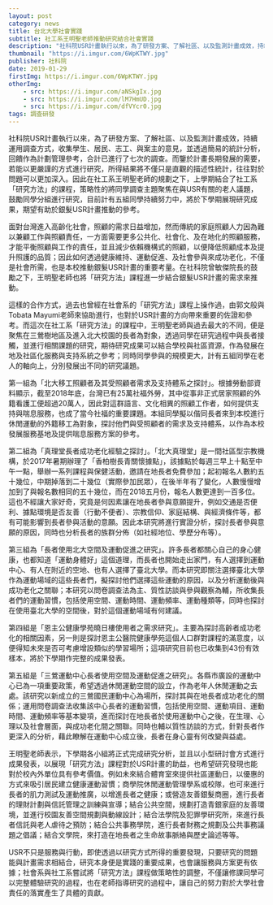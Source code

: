 ```yaml
---
layout: post
category: news
title: 台北大學社會實踐
subtitle: 社工系王明聖老師推動研究結合社會實踐
description: "社科院USR計畫執行以來，為了研發方案、了解社區、以及監測計畫成效，持續運用調查方式，收集學生、居民、志工、與案主的意見，並透過簡易的統計分析，回饋作為計劃管理參考，合計已進行了七次的調查。而鑒於計畫長期發展的需要，若能以更嚴謹的方式進行研究，所得結果將不僅只是直觀的描述性統計，往往對於問題可以更加深入。因此在社工系王明聖老師的規劃之下，上學期結合了社工系「研究方法」的課程，策略性的將同學調查主題聚焦在與USR有關的老人議題，鼓勵同學分組進行研究，目前計有五組同學持續努力中，將於下學期展現研究成果，期望有助於銀髮USR計畫推動的參考。..."
thumbnail: "https://i.imgur.com/6WpKTWY.jpg"
publisher: 社科院
date: 2019-01-29
firstImg: https://i.imgur.com/6WpKTWY.jpg
otherImg:
    - src: https://i.imgur.com/aNSkgIx.jpg
    - src: https://i.imgur.com/lM7HmUD.jpg
    - src: https://i.imgur.com/dfVYcr0.jpg
tags: 調查研發
---
```


社科院USR計畫執行以來，為了研發方案、了解社區、以及監測計畫成效，持續運用調查方式，收集學生、居民、志工、與案主的意見，並透過簡易的統計分析，回饋作為計劃管理參考，合計已進行了七次的調查。而鑒於計畫長期發展的需要，若能以更嚴謹的方式進行研究，所得結果將不僅只是直觀的描述性統計，往往對於問題可以更加深入。因此在社工系王明聖老師的規劃之下，上學期結合了社工系「研究方法」的課程，策略性的將同學調查主題聚焦在與USR有關的老人議題，鼓勵同學分組進行研究，目前計有五組同學持續努力中，將於下學期展現研究成果，期望有助於銀髮USR計畫推動的參考。

面對台灣進入高齡化社會，照顧的需求日益增加，然而傳統的家庭照顧人力因為難以兼顧工作與照顧責任，一方面需要更多公共化、社會化、及在地化的照顧服務，才能平衡照顧與工作的責任，並且減少依賴機構式的照顧，以便降低照顧成本及提升照護的品質；因此如何透過健康維持、運動促進、及社會參與來成功老化，不僅是社會所需，也是本校推動銀髮USR計畫的重要考量。在社科院曾敏傑院長的鼓勵之下，王明聖老師也將「研究方法」課程進一步結合銀髮USR計畫的需求來推動。

這樣的合作方式，過去也曾經在社會系的「研究方法」課程上操作過，由郭文般與Tobata Mayumi老師來協助進行，也對於USR計畫的方向帶來重要的佐證和參考。而這次在社工系「研究方法」的課程中，王明聖老師與過去最大的不同，便是聚焦在三鶯樹地區及進入北大校園的長者為對象，透過同學在研究過程中與長者接觸，並進行相關課題的研究，期待研究成果可以結合學校與社區資源，作為發展在地及社區化服務與支持系統之參考；同時同學參與的規模更大，計有五組同學在老人的軸向上，分別發展出不同的研究議題。

第一組為「北大移工照顧者及其受照顧者需求及支持體系之探討」。根據勞動部資料顯示，截至2018年底，台灣已有25萬社福外勞，其中從事非正式居家照顧的外籍看護工便超過20萬人，因此對這群語言、文化相異的照顧工作者，如何提供支持與喘息服務，也成了當今社福的重要課題。本組同學擬以偕同長者來到本校進行休閒運動的外籍移工為對象，探討他們與受照顧者的需求及支持體系，以作為本校發展服務基地及提供喘息服務方案的參考。

第二組為「真理堂長者成功老化經驗之探討」。「北大真理堂」是一間社區型宗教機構，於2017年暑期辦理了「香柏樹長青關懷據點」，該據點於每週三早上十點至中午一點，舉辦一系列課程與保健活動，邀請在地長者免費參加；起初報名人數約五十幾位，中期掉落到二十幾位（實際參加民眾），在後半年有了變化，人數慢慢增加到了與報名數相同的五十幾位，而在2018五月份，報名人數更達到一百多位。這也不經讓大家好奇，究竟是何因素讓在地長者參與意願提升，例如交通是否便利、據點環境是否友善（行動不便者）、宗教信仰、家庭結構、與經濟條件等，都有可能影響到長者參與活動的意願。因此本研究將進行實證分析，探討長者參與意願的原因，同時也分析長者的族群分佈（如社經地位、學歷分布等）。

第三組為「長者使用北大空間及運動促進之研究」。許多長者都關心自己的身心健康，也都知道「運動身體好」這個道理，而長者也開始走出家門，有人選擇到運動中心、有人在附近的空地、也有人選擇了臺北大學。而本研究即關注選擇臺北大學作為運動場域的這些長者們，擬探討他們選擇這些運動的原因，以及分析運動後與成功老化之關聯；本研究以問卷調查法為主、質性訪談與參與觀察為輔，所收集長者們的運動習慣，包括使用空間、運動時間、運動頻率、運動種類等，同時也探討在使用臺北大學的空間後，對於這個運動場域有何建議。

第四組是「恩主公健康學苑曉日樓使用者之需求研究」。主要為探討高齡者成功老化的相關因素，另一則是探討恩主公醫院健康學苑這個人口群對課程的滿意度，以便得知未來是否可考慮增設類似的學習場所；這項研究目前也已收集到43份有效樣本，將於下學期作完整的成果發表。

第五組是「三鶯運動中心長者使用空間及運動促進之研究」。各縣市廣設的運動中心已為一項重要政策，希望透過休閒運動空間的設立，作為老年人休閒運動之去處。該研究以新成立的三鶯國民運動中心為場所，探討其與在地長者成功老化的關係；運用問卷調查法收集該中心長者的運動習慣，包括使用空間、運動項目、運動時間、運動頻率等基本變項，進而探討在地長者於使用運動中心之後，在生理、心理以及社會層面，與成功老化間之關聯。同時也輔以質性訪談的方式，針對長者作更深入的分析，藉此瞭解在運動中心成立後，長者在身心靈有何改變與益處。

王明聖老師表示，下學期各小組將正式完成研究分析，並且以小型研討會方式進行成果發表，以展現「研究方法」課程對於USR計畫的助益，也希望研究發現也能對於校內外單位具有參考價值。例如未來結合體育室來提供社區運動日，以優惠的方式來吸引居民建立健康運動習慣；商學院休閒運動管理學系或校隊，也可來進行長者的肌力測試及運動推廣，以增進長者之健康；或營造友善銀髮商圈，進行長者的理財計劃與信託管理之訓練與宣導；結合公共空間，規劃打造青銀家庭的友善環境，並進行校園友善空間規劃與動線設計；結合法學院及犯罪學研究所，來進行長者信託與老人虐待之預防；結合公共事務學院，進行長者財務之規劃及公共事務議題之倡議；結合文學院，來打造在地長者之生命故事脈絡與歷史論述等等。

USR不只是服務與行動，即使透過以研究方式所得的重要發現，只要研究的問題能與計畫需求相結合，研究本身便是實踐的重要成果，也會讓服務與方案更有依據；社會系與社工系嘗試將「研究方法」課程做策略性的調整，不僅讓修課同學可以完整體驗研究的過程，也在老師指導研究的過程中，讓自己的努力對於大學社會責任的落實產生了具體的貢獻。
